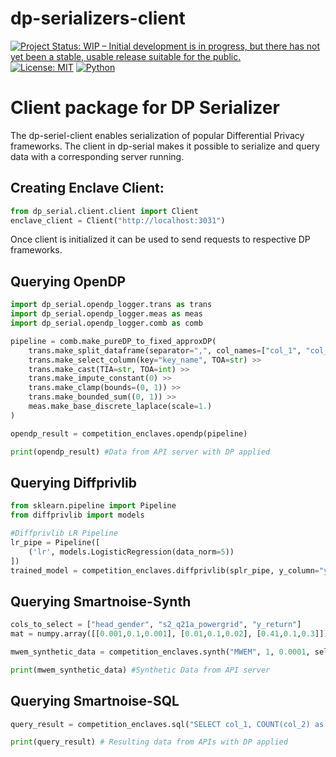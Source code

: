 # dp-serializers-client
[![Project Status: WIP – Initial development is in progress, but there has not yet been a stable, usable release suitable for the public.](https://www.repostatus.org/badges/latest/wip.svg)](https://www.repostatus.org/#wip)
[![License: MIT](https://img.shields.io/badge/License-MIT-yellow.svg)](https://opensource.org/licenses/MIT)
[![Python](https://img.shields.io/badge/python-3.8%20%7C%203.9%20%7C%203.10-blue)](https://www.python.org/)


# Client package for DP Serializer

The dp-seriel-client enables serialization of popular Differential Privacy frameworks.
The client in dp-serial makes it possible to serialize and query data with a corresponding server running.


## Creating Enclave Client:
```python
from dp_serial.client.client import Client
enclave_client = Client("http://localhost:3031")
```
Once client is initialized it can be used to send requests to respective DP frameworks.

## Querying OpenDP
```python
import dp_serial.opendp_logger.trans as trans
import dp_serial.opendp_logger.meas as meas
import dp_serial.opendp_logger.comb as comb

pipeline = comb.make_pureDP_to_fixed_approxDP(
    trans.make_split_dataframe(separator=",", col_names=["col_1", "col_2", "col_3"]) >>
    trans.make_select_column(key="key_name", TOA=str) >>
    trans.make_cast(TIA=str, TOA=int) >>
    trans.make_impute_constant(0) >> 
    trans.make_clamp(bounds=(0, 1)) >>
    trans.make_bounded_sum((0, 1)) >>
    meas.make_base_discrete_laplace(scale=1.)
)

opendp_result = competition_enclaves.opendp(pipeline)

print(opendp_result) #Data from API server with DP applied
```

## Querying Diffprivlib
```python
from sklearn.pipeline import Pipeline
from diffprivlib import models

#Diffprivlib LR Pipeline 
lr_pipe = Pipeline([
    ('lr', models.LogisticRegression(data_norm=5))
])
trained_model = competition_enclaves.diffprivlib(splr_pipe, y_column="y_return") # Trained model from API Server with DP applied
```

## Querying Smartnoise-Synth
```python
cols_to_select = ["head_gender", "s2_q21a_powergrid", "y_return"]
mat = numpy.array([[0.001,0.1,0.001], [0.01,0.1,0.02], [0.41,0.1,0.3]])

mwem_synthetic_data = competition_enclaves.synth("MWEM", 1, 0.0001, select_cols=cols_to_select, mul_matrix=mat)

print(mwem_synthetic_data) #Synthetic Data from API server
```

## Querying Smartnoise-SQL

```python
query_result = competition_enclaves.sql("SELECT col_1, COUNT(col_2) as ret_col_2 FROM comp.comp GROUP BY col_3", 1,0.0001)

print(query_result) # Resulting data from APIs with DP applied
```
